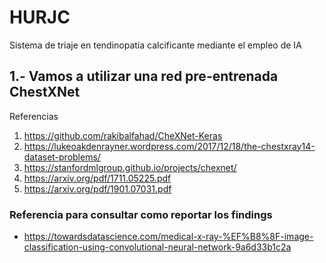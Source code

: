 # HURJC
Sistema de triaje en tendinopatía calcificante mediante el empleo de IA

## 1.- Vamos a utilizar una red pre-entrenada ChestXNet

Referencias

1. https://github.com/rakibalfahad/CheXNet-Keras
1. https://lukeoakdenrayner.wordpress.com/2017/12/18/the-chestxray14-dataset-problems/
1. https://stanfordmlgroup.github.io/projects/chexnet/
1. https://arxiv.org/pdf/1711.05225.pdf
1. https://arxiv.org/pdf/1901.07031.pdf

### Referencia para consultar como reportar los findings

* https://towardsdatascience.com/medical-x-ray-%EF%B8%8F-image-classification-using-convolutional-neural-network-9a6d33b1c2a
